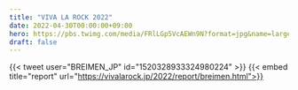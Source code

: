 ```yaml
---
title: "VIVA LA ROCK 2022"
date: 2022-04-30T00:00:00+09:00
hero: https://pbs.twimg.com/media/FRlLGp5VcAEWn9N?format=jpg&name=large
draft: false
---
```


{{< tweet user="BREIMEN_JP" id="1520328933324980224" >}}
{{< embed title="report" url="https://vivalarock.jp/2022/report/breimen.html">}}
